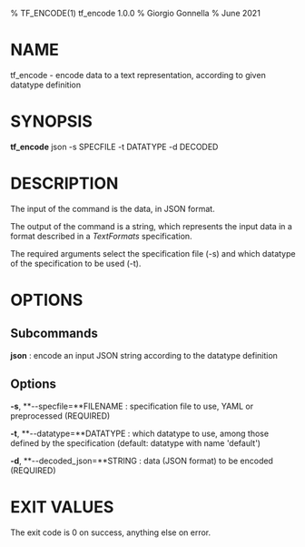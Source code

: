 % TF\_ENCODE(1) tf\_encode 1.0.0
% Giorgio Gonnella
% June 2021

# NAME

tf\_encode - encode data to a text representation, according to given datatype definition

# SYNOPSIS

**tf\_encode** json -s SPECFILE -t DATATYPE -d DECODED

# DESCRIPTION

The input of the command is the data, in JSON format.

The output of the command is a string, which represents the input data in a
format described in a *TextFormats* specification.

The required arguments select the specification file (-s) and which datatype of
the specification to be used (-t).

# OPTIONS

## Subcommands

**json**
: encode an input JSON string according to the datatype definition

## Options
**-s**, **\-\-specfile=**FILENAME
: specification file to use, YAML or preprocessed (REQUIRED)

**-t**, **\-\-datatype=**DATATYPE
: which datatype to use, among those defined by the specification
  (default: datatype with name 'default')

**-d**, **\-\-decoded_json=**STRING
: data (JSON format) to be encoded (REQUIRED)

# EXIT VALUES
The exit code is 0 on success, anything else on error.
